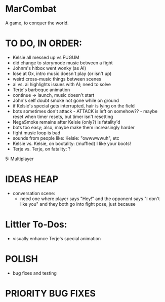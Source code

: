 # MarCombat
A game, to conquer the world.

# TO DO, IN ORDER:
- Kelsie all messed up vs FUGUM
- did change to storymode music between a fight
- Johnm's hitbox went wonky (as AI)
- lose at Ox, intro music doesn't play (or isn't up)
- weird cross-music things between scenes
- ai vs. ai highlights issues with AI; need to solve
- Terje's barbeque animation
- continue -> launch, music doesn't start
- John's self doubt smoke not gone while on ground
- if Kelsie's special gets interrupted, hair is lying on the field
- bots sometimes don't attack - ATTACK is left on somehow?? - maybe reset when timer resets, but timer isn't resetting
- NegaSmoke remains after Kelsie (only?) is fatality'd
- bots too easy; also, maybe make them increasingly harder
- fight music loop is bad
- sounds from people like: Kelsie: "owwwwwuh", etc
- Kelsie vs. Kelsie, on bootality: (muffled) I like your boots!
- Terje vs. Terje, on fatality: ?

5: Multiplayer

# IDEAS HEAP
- conversation scene:
    - need one where player says "Hey!" and the opponent says "I don't like you" and they both go into fight pose, just because


# Littler To-Dos:
- visually enhance Terje's special animation

# POLISH
- bug fixes and testing

# PRIORITY BUG FIXES